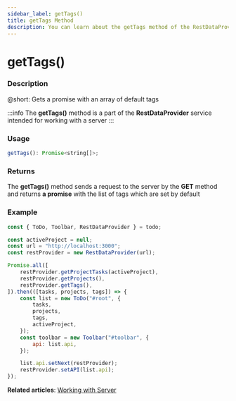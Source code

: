 ```yaml
---
sidebar_label: getTags()
title: getTags Method
description: You can learn about the getTags method of the RestDataProvider in the documentation of the DHTMLX JavaScript To Do List library. Browse developer guides and API reference, try out code examples and live demos, and download a free 30-day evaluation version of DHTMLX To Do List.
---
```


# getTags()

### Description

@short: Gets a promise with an array of default tags

:::info
The **getTags()** method is a part of the **RestDataProvider** service intended for working with a server
:::

### Usage

~~~js
getTags(): Promise<string[]>;
~~~

### Returns

The **getTags()** method sends a request to the server by the **GET** method and returns **a promise** with the list of tags which are set by default 


### Example

~~~js {5,10}
const { ToDo, Toolbar, RestDataProvider } = todo;

const activeProject = null;
const url = "http://localhost:3000";
const restProvider = new RestDataProvider(url);

Promise.all([
    restProvider.getProjectTasks(activeProject),
    restProvider.getProjects(),
    restProvider.getTags(),
]).then(([tasks, projects, tags]) => {
    const list = new ToDo("#root", {
        tasks,
        projects,
        tags,
        activeProject,
    });
    const toolbar = new Toolbar("#toolbar", {
        api: list.api,
    });

    list.api.setNext(restProvider);
    restProvider.setAPI(list.api);
});
~~~

**Related articles**: [Working with Server](guides/working_with_server.md)